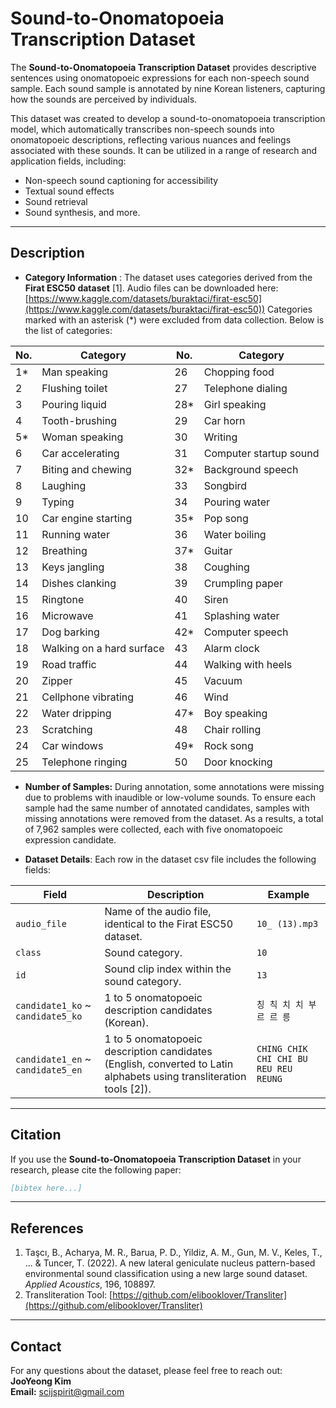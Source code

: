 # **Sound-to-Onomatopoeia Transcription Dataset**

The **Sound-to-Onomatopoeia Transcription Dataset** provides descriptive sentences using onomatopoeic expressions for each non-speech sound sample. Each sound sample is annotated by nine Korean listeners, capturing how the sounds are perceived by individuals. 

This dataset was created to develop a sound-to-onomatopoeia transcription model, which automatically transcribes non-speech sounds into onomatopoeic descriptions, reflecting various nuances and feelings associated with these sounds. It can be utilized in a range of research and application fields, including:
- Non-speech sound captioning for accessibility
- Textual sound effects
- Sound retrieval
- Sound synthesis, and more.

---

## **Description**
 
- **Category Information** : The dataset uses categories derived from the **Firat ESC50 dataset** [1].  Audio files can be downloaded here: [https://www.kaggle.com/datasets/buraktaci/firat-esc50](https://www.kaggle.com/datasets/buraktaci/firat-esc50)) Categories marked with an asterisk (*) were excluded from data collection. Below is the list of categories:

| **No.** | **Category**               | **No.** | **Category**               |
|---------|----------------------------|---------|----------------------------|
| 1*      | Man speaking               | 26      | Chopping food             |
| 2       | Flushing toilet           | 27      | Telephone dialing         |
| 3       | Pouring liquid            | 28*     | Girl speaking             |
| 4       | Tooth-brushing            | 29      | Car horn                  |
| 5*      | Woman speaking            | 30      | Writing                   |
| 6       | Car accelerating          | 31      | Computer startup sound    |
| 7       | Biting and chewing        | 32*     | Background speech         |
| 8       | Laughing                  | 33      | Songbird                  |
| 9       | Typing                    | 34      | Pouring water             |
| 10      | Car engine starting       | 35*     | Pop song                  |
| 11      | Running water             | 36      | Water boiling             |
| 12      | Breathing                 | 37*     | Guitar                    |
| 13      | Keys jangling             | 38      | Coughing                  |
| 14      | Dishes clanking           | 39      | Crumpling paper           |
| 15      | Ringtone                  | 40      | Siren                     |
| 16      | Microwave                 | 41      | Splashing water           |
| 17      | Dog barking               | 42*     | Computer speech           |
| 18      | Walking on a hard surface | 43      | Alarm clock               |
| 19      | Road traffic              | 44      | Walking with heels        |
| 20      | Zipper                    | 45      | Vacuum                    |
| 21      | Cellphone vibrating       | 46      | Wind                      |
| 22      | Water dripping            | 47*     | Boy speaking              |
| 23      | Scratching                | 48      | Chair rolling             |
| 24      | Car windows               | 49*     | Rock song                 |
| 25      | Telephone ringing         | 50      | Door knocking             |

- **Number of Samples:** During annotation, some annotations were missing due to problems with inaudible or low-volume sounds. To ensure each sample had the same number of annotated candidates, samples with missing annotations were removed from the dataset. As a results, a total of 7,962 samples were collected, each with five onomatopoeic expression candidate.

- **Dataset Details**: Each row in the dataset csv file includes the following fields:

| **Field**              | **Description**                                                                                      | **Example**               |
|------------------------|------------------------------------------------------------------------------------------------------|---------------------------|
| `audio_file`           | Name of the audio file, identical to the Firat ESC50 dataset.                                        | `10_ (13).mp3`            |
| `class`                | Sound category.                                                                                     | `10`                      |
| `id`                   | Sound clip index within the sound category.                                                         | `13`                      |
| `candidate1_ko` ~ `candidate5_ko` | 1 to 5 onomatopoeic description candidates (Korean).                                               | `칭 칙 치 치 부 르 르 릉`  |
| `candidate1_en` ~ `candidate5_en` | 1 to 5 onomatopoeic description candidates (English, converted to Latin alphabets using transliteration tools [2]). | `CHING CHIK CHI CHI BU REU REU REUNG` |

---

## **Citation**
If you use the **Sound-to-Onomatopoeia Transcription Dataset** in your research, please cite the following paper:

```bibtex
[bibtex here...]
```

---

## **References**
1. Taşcı, B., Acharya, M. R., Barua, P. D., Yildiz, A. M., Gun, M. V., Keles, T., ... & Tuncer, T. (2022). A new lateral geniculate nucleus pattern-based environmental sound classification using a new large sound dataset. *Applied Acoustics*, 196, 108897.  
2. Transliteration Tool: [https://github.com/elibooklover/Transliter](https://github.com/elibooklover/Transliter)

---

## **Contact**
For any questions about the dataset, please feel free to reach out:  
**JooYeong Kim**  
**Email:** [scijspirit@gmail.com](mailto:scijspirit@gmail.com)

